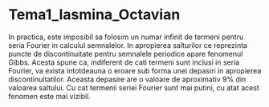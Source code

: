 # Tema1_Iasmina_Octavian
  In practica, este imposibil sa folosim un numar infinit de termeni pentru seria Fourier in calculul semnalelor. In apropierea salturilor ce reprezinta puncte de discontinuitate pentru semnalele periodice apare fenomenul Gibbs. 
  Acesta spune ca, indiferent de cati termeni sunt inclusi in seria Fourier, va exista intotdeauna o eroare sub forma unei depasiri in apropierea discontinuitatilor. Aceasta depasire are o valoare de aproximativ 9% din valoarea saltului. 
  Cu cat termenii seriei Fourier sunt mai putini, cu atat acest fenomen este mai vizibil.
